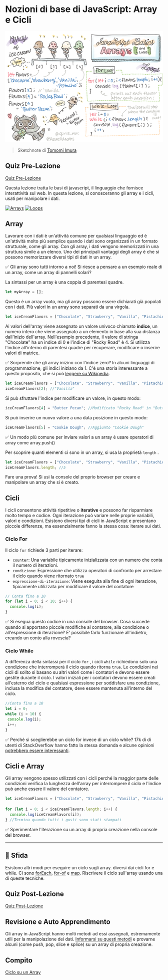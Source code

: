# Nozioni di base di JavaScript: Array e Cicli

![Nozioni di base su JavaScript - Array](/sketchnotes/webdev101-js-arrays.png)
> Sketchnote di [Tomomi Imura](https://twitter.com/girlie_mac)

## Quiz Pre-Lezione
[Quiz Pre-Lezione](https://happy-mud-02d95f10f.azurestaticapps.net/quiz/13?loc=it)

Questa lezione tratta le basi di javascript, il linguaggio che fornisce interattività sul web. In questa lezione, si conosceranno gli array e i cicli, usati per manipolare i dati.


[![Arrays](https://img.youtube.com/vi/1U4qTyq02Xw/0.jpg)](https://youtube.com/watch?v=1U4qTyq02Xw "Array")
[![Loops](https://img.youtube.com/vi/Eeh7pxtTZ3k/0.jpg)](https://www.youtube.com/watch?v=Eeh7pxtTZ3k "Loops")



## Array

Lavorare con i dati è un'attività comune per qualsiasi linguaggio ed è un'attività molto più semplice quando i dati sono organizzati in un formato strutturale, come gli array. Con gli array, i dati vengono memorizzati in una struttura simile a un elenco. Uno dei principali vantaggi degli array è che si possono memorizzare diversi tipi di dati in un array.

✅ Gli array sono tutti intorno a noi! Si riesce a pensare a un esempio reale di un array, come un array di pannelli solari?

La sintassi per un array è una coppia di parentesi quadre.

```javascript
let myArray = [];
```

Questo è un array vuoto, ma gli array possono essere dichiarati già popolati con i dati. Più valori in un array sono separati da una virgola.

```javascript
let iceCreamFlavors = ["Chocolate", "Strawberry", "Vanilla", "Pistachio", "Rocky Road"];
```

Ai valori dell'array viene assegnato un valore univoco chiamato **indice**, un numero intero che viene assegnato a un elemento in base alla sua distanza dall'inizio dell'array. Nell'esempio precedente, il valore di stringa "Chocolate" ha un indice di 0 e l'indice di "Rocky Road" è 4. Si utilizza l'indice all'interno di parentesi quadre per recuperare, modificare o inserire valori di matrice.

✅ Sorprende che gli array inizino con l'indice zero? In alcuni linguaggi di programmazione, gli indici iniziano da 1. C'è una storia interessante a questo proposito, che si può [leggere su Wikipedia](https://en.wikipedia.org/wiki/Zero-based_numbering).

```javascript
let iceCreamFlavors = ["Chocolate", "Strawberry", "Vanilla", "Pistachio", "Rocky Road"];
iceCreamFlavors[2]; //"Vanilla"
```

Si può sfruttare l'indice per modificare un valore, in questo modo:

```javascript
iceCreamFlavors[4] = "Butter Pecan"; //Modificato "Rocky Road" in "Butter Pecan"
```

Si può inserire un nuovo valore a una data posizione in questo modo:

```javascript
iceCreamFlavors[5] = "Cookie Dough"; //Aggiunto "Cookie Dough"
```

✅ Un modo più comune per inviare valori a un array è usare operatori di array come array.push()

Per scoprire quanti elementi ci sono in un array, si usa la proprietà `length` .

```javascript
let iceCreamFlavors = ["Chocolate", "Strawberry", "Vanilla", "Pistachio", "Rocky Road"];
iceCreamFlavors.length; //5
```

Fare una prova! Si usi la console del proprio browser per creare e manipolare un array che si è creato.

## Cicli

I cicli consentono attività ripetitive o **iterative** e possono far risparmiare molto tempo e codice. Ogni iterazione può variare nelle proprie variabili, valori e condizioni. Esistono diversi tipi di cicli in JavaScript e presentano piccole differenze, ma essenzialmente fanno la stessa cosa: iterare sui dati.

### Ciclo For

Il ciclo `for` richiede 3 parti per iterare:

- `counter`: Una variabile tipicamente inizializzata con un numero che conta il numero di iterazioni.
- `condizione`: Espressione che utilizza operatori di confronto per arrestare il ciclo quando viene ritornato `true`
- `espressione-di-iterazione`: Viene eseguita alla fine di ogni iterazione, tipicamente utilizzata per modificare il valore del contatore

```javascript
// Conta fino a 10
for (let i = 0; i < 10; i++) {
  console.log(i);
}
```

✅ Si esegua questo codice in una console del browser. Cosa succede quando si apportano piccole modifiche al contatore, alla condizione o all'espressione di iterazione? E' possibile farlo funzionare all'indietro, creando un conto alla rovescia?

### Ciclo While

A differenza della sintassi per il ciclo `for` , i cicli `while` richiedono solo una condizione che interromperà il ciclo quando ritorna `true`. Le condizioni nei cicli di solito si basano su altri valori come i contatori e devono essere gestite durante il ciclo. I valori iniziali per i contatori devono essere creati all'esterno del ciclo e qualsiasi espressione per soddisfare una condizione, inclusa la modifica del contatore, deve essere mantenuta all'interno del ciclo.

```javascript
//Conta fino a 10
let i = 0;
while (i < 10) {
 console.log(i);
 i++;
}
```

✅ Perché si sceglierebbe un ciclo for invece di un ciclo while? 17k di di utenti di StackOverflow hanno fatto la stessa domanda e alcune opinioni [potrebbero essere interessanti](https://stackoverflow.com/questions/39969145/while-loops-vs-for-loops-in-javascript).

## Cicli e Array

Gli array vengono spesso utilizzati con i cicli perché la maggior parte delle condizioni verifica la lunghezza dell'array per interrompere il ciclo e l'indice può anche essere il valore del contatore.

```javascript
let iceCreamFlavors = ["Chocolate", "Strawberry", "Vanilla", "Pistachio", "Rocky Road"];

for (let i = 0; i < iceCreamFlavors.length; i++) {
  console.log(iceCreamFlavors[i]);
} //Termina quando tutti i gusti sono stati stampati
```

✅ Sperimentare l'iterazione su un array di propria creazione nella console del browser.

---

## 🚀 Sfida

Esistono altri modi per eseguire un ciclo sugli array. diversi dai cicli for e while. Ci sono [forEach](https://developer.mozilla.org/it/docs/Web/JavaScript/Reference/Global_Objects/Array/forEach), [for-of](https://developer.mozilla.org/it/docs/Web/JavaScript/Reference/Statements/for...of) e [map](https://developer.mozilla.org/it/docs/Web/JavaScript/Reference/Global_Objects/Array/map). Riscrivere il ciclo sull'array usando una di queste tecniche.

## Quiz Post-Lezione
[Quiz Post-Lezione](https://happy-mud-02d95f10f.azurestaticapps.net/quiz/14?loc=it)


## Revisione e Auto Apprendimento

Gli array in JavaScript hanno molti metodi ad essi assegnati, estremamente utili per la manipolazione dei dati. [Informarsi su questi metodi](https://developer.mozilla.org/it/docs/Web/JavaScript/Reference/Global_Objects/Array) e provarne alcuni (come push, pop, slice e splice) su un array di propria creazione.

## Compito

[Ciclo su un Array](assignment.it.md)
